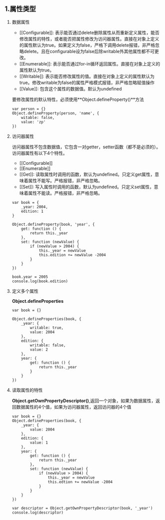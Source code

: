## 1.属性类型

1. 数据属性

    - [[Configurable]]: 表示能否通过delete删除属性从而重新定义属性，能否修改属性的特性，或者能否把属性修改为访问器属性。直接在对象上定义的属性默认为true。如果定义为false，严格下调用delete报错，非严格忽略delete。且在configurable设为false后除writable外其他属性都不可更改。
    - [[Enumerable]]: 表示能否通过for-in循环返回属性。直接在对象上定义的属性默认为true。
    - [[Writable]]: 表示能否修改属性的值。直接在对象上定义的属性默认为true。修改writable为false的属性严格模式报错，非严格忽略赋值操作
    - [[Value]]: 包含这个属性的数据值。默认为undefined
    
    要修改属性的默认特性，必须使用**Object.defineProperty()**方法
    
    ```
    var person = {}
    Object.defineProperty(person, 'name', {
        witable: false,
        value: 'zp'
    })
    ```
    
2. 访问器属性

    访问器属性不包含数据值，它包含一对getter，setter函数（都不是必须的）。访问器属性有以下4个特性。
    
    - [[Configurable]]
    - [[Enumerable]]
    - [[Get]]: 读取属性时调用的函数，默认为undefined。只定义get属性，意味着属性不能写。严格报错，非严格忽略。
    - [[Set]]: 写入属性时调用的函数，默认为undefined。只定义set属性，意味着属性不能读。严格报错，非严格忽略。
    
    ```
    var book = {
        _year: 2004,
        edition: 1
    }
    
    Object.defineProperty(book, 'year', {
        get: function () {
            return this._year
        },
        set: function (newValue) {
            if (newValue > 2004) {
                this._year = newValue
                this.edition += newValue -2004
            }
        }
    })
    
    book.year = 2005
    console.log(book.edition)
    ```
    
3. 定义多个属性

    **Object.defineProperties**
    
    ```
    var book = {}
    
    Object.defineProperties(book, {
        _year: {
            writable: true,
            value: 2004
        },
        edition: {
            writable: false,
            value: 2
        },
        year: {
            get: function () {
                return this._year
            }
        }
    })
    ```
    
4. 读取属性的特性

    **Object.getOwnPropertyDescriptor()**,返回一个对象，如果为数据属性，返回数据属性的4个值，如果为访问器属性，返回访问器的4个值
    
    ```
    var book = {}
    Object.defineProperties(book, {
        _year: {
            value: 2004
        },
        edition: {
            value: 1
        },
        year: {
            get: function () {
                return this._year
            },
            set: function (newValue) {
                if (newValue > 2004) {
                    this._year = newValue
                    this.edtion += newValue -2004                
                }
            }
        }
    })
    
    var descriptor = Object.getOwnPropertyDescriptor(book, '_year')
    console.log(descriptor)
    ```
    
    
    
    
    
    
    
    
    
    
    
    
    
    
    
    
    
    
    
    
    
    
    
    
    
    
    
    
    
    
    
    
    
    
    